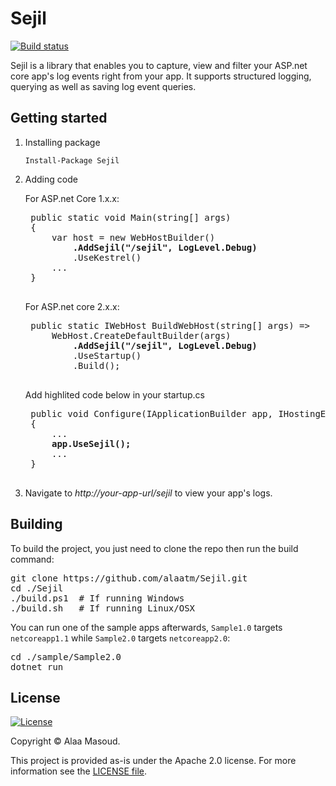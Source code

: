 # Sejil

[![Build status](https://ci.appveyor.com/api/projects/status/5eci12hmv92dd8i6?svg=true)](https://ci.appveyor.com/project/alaatm/sejil)

Sejil is a library that enables you to capture, view and filter your ASP.net core app's log events right from your app. It supports structured logging, querying as well as saving log event queries.

## Getting started

1. Installing package

    `Install-Package Sejil`

2. Adding code

    For ASP.net Core 1.x.x:

    <pre>
    public static void Main(string[] args)
    {
        var host = new WebHostBuilder()
            <b>.AddSejil("/sejil", LogLevel.Debug)</b>
            .UseKestrel()
        ...
    }
    </pre>

    For ASP.net core 2.x.x:

    <pre>
    public static IWebHost BuildWebHost(string[] args) =>
        WebHost.CreateDefaultBuilder(args)
            <b>.AddSejil("/sejil", LogLevel.Debug)</b>
            .UseStartup<Startup>()
            .Build();
    </pre>

    Add highlited code below in your startup.cs

    <pre>
    public void Configure(IApplicationBuilder app, IHostingEnvironment env)
    {
        ...
        <b>app.UseSejil();</b>
        ...
    }
    </pre>

3. Navigate to *http://your-app-url/sejil* to view your app's logs.

## Building

To build the project, you just need to clone the repo then run the build command:

<pre>
git clone https://github.com/alaatm/Sejil.git
cd ./Sejil
./build.ps1  # If running Windows
./build.sh   # If running Linux/OSX
</pre>

You can run one of the sample apps afterwards, `Sample1.0` targets `netcoreapp1.1` while `Sample2.0` targets `netcoreapp2.0`:

<pre>
cd ./sample/Sample2.0
dotnet run
</pre>

## License

[![License](https://img.shields.io/badge/License-Apache%202.0-blue.svg)](https://opensource.org/licenses/Apache-2.0)

Copyright &copy; Alaa Masoud.

This project is provided as-is under the Apache 2.0 license. For more information see the [LICENSE file](https://github.com/alaatm/Sejil/blob/master/LICENSE).
